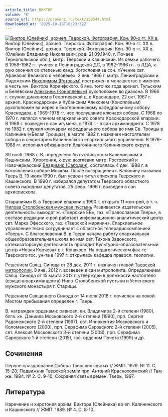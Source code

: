 ```yaml
---
article_title: ВИКТОР
volume: '8'
source_url: https://pravenc.ru/text/158544.html
downloaded_at: '2025-10-13T10:23:32Z'
---
```


[![Виктор (Олейник), архиеп. Тверской. Фотография. Кон. 90-х гг. XX в.](https://pravenc.ru/data/250/464/1234/i200.jpg "Кликните для увеличения картинки")](https://pravenc.ru/data/250/464/1234/i400.jpg)Виктор (Олейник), архиеп. Тверской. Фотография. Кон. 90-х гг. XX в.  
Виктор (Олейник), архиеп. Тверской. Фотография. Кон. 90-х гг. XX в.(Олейник Владимир Николаевич; род. 21.09.1940, г. Почаев Тернопольской обл.), митр. Тверской и Кашинский. Из семьи рабочего. В 1958-1962 гг. учился в Ленинградской ДС, в 1962-1966 гг.- в ЛДА, к-рую окончил со степенью канд. богословия за соч. «Учение свт. Афанасия Великого о человеке». 2 янв. 1966 г. митр. Ленинградским и Ладожским [Никодимом (Ротовым)](https://pravenc.ru/text/Никодим.html) пострижен в монашество с именем в честь мч. Виктора Коринфского. 6 янв. того же года архиеп. Тульским и Белёвским [Алексием (Коноплёвым)](<https://pravenc.ru/text/Алексием (Коноплёвым).html>) рукоположен во диакона. В 1966 г. служил диаконом в Георгиевской ц. в Краснодаре. 22 окт. 1967 г. архиеп. Краснодарским и Кубанским Алексием (Коноплёвым) рукоположен во иерея к Екатерининскому кафедральному собору Краснодара, в 1969-1978 гг. нес послушание ключаря собора. С 1968 по 1970 г. являлся членом епархиального совета Краснодарской епархии. В 1969 г. возведен в сан игумена, в 1974 г.- в сан архимандрита. С 1978 по 1982 г. служил ключарем кафедрального собора во имя Св. Троицы в Калинине («Белая Троица»), в марте 1982 г. назначен настоятелем собора и секретарем Калининского епархиального управления. В 1979-1988 гг. исполнял обязанности благочинного Калининского округа.

30 нояб. 1988 г. В. определено быть епископом Калининским и Кашинским. Хиротония, к-рую возглавил митр. Ростовский и Новочеркасский [Владимир (Сабодан)](https://pravenc.ru/text/Владимир.html), состоялась 4 дек. 1988 г. в Богоявления соборе Москвы. После возвращения г. Калинину названия Тверь В. 19 июля 1990 г. был усвоен титул епископа Тверского и Кашинского. В 1990 г. избирался депутатом Тверского областного совета народных депутатов. 25 февр. 1996 г. возведен в сан архиепископа.

Стараниями В. в Тверской епархии с 1990 г. открыто 11 мон-рей, в т. ч. [Нилова Столобенская мужская пустынь](<https://pravenc.ru/text/Нилова Столобенская мужская пустынь.html>) Развивается издательская деятельность: выходят ж. «Тверские ЕВ», газ. «Православная Тверь», в составе редакции к-рой работает информационно-аналитический центр свт. Марка Эфесского, газ. «Тверской мирянин». Епархиальное управление тесно сотрудничает с областной телерадиокомпанией «Тверь». С благословения В. в Твери начала работу епархиальная общеобразовательная школа во имя свт. Тихона Задонского, катехизаторскую деятельность проводит Культурно-образовательный центр «Новая Корчева» в г. Конаково. На педагогическом фак-те Тверского гос. ун-та в 1997 г. открылась кафедра правосл. теологии.

Решением Свящ. Синода от 28 дек. 2011 г. назначен главой [Тверской митрополии](<https://pravenc.ru/text/Тверской митрополии.html>). 8 янв. 2012 г. возведен в сан митрополита.
Определением Свящ. Синода от 15 марта 2012 г. утвержден в должности настоятеля (священноархимандрита) Нило-Столобенской пустыни и Успенского мужского монастыря г. Старицы.

Решением Священного Синода от 14 июля 2018 г. почислен на покой. Местом пребывания определен г. Тверь.

В. награжден орденами: равноап. кн. Владимира 2-й степени (1980), блгв. кн. Даниила Московского 2-й степени (1990), прп. Сергия Радонежского 2-й степени (1997), свт. Иннокентия Московского и Коломенского (2000), прп. Серафима Саровского 2-й степени (2005), свт. Алексия Московского 3-й степени (2008), прп. Серафима Саровского 1-й степени (2015), гос. орденом Почета (1999) и др.

## Сочинения

Первое празднование Собора Тверских святых // ЖМП. 1979. № 11. С. 15-20; Подвижник Тверской земли прп. Антоний Краснохолмский // Там же. 1984. № 2. С. 9-10; Сохраняя связь времен. Тверь, 1997.

## Литература

Наречение и хиротония архим. Виктора (Олейника) во еп. Калининского и Кашинского // ЖМП. 1989. № 4. С. 8-10.
